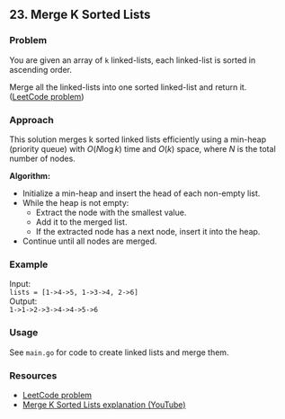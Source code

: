 ## 23. Merge K Sorted Lists

### Problem

You are given an array of `k` linked-lists, each linked-list is sorted in ascending order.

Merge all the linked-lists into one sorted linked-list and return it.  
([LeetCode problem](https://leetcode.com/problems/merge-k-sorted-lists/description/))

### Approach

This solution merges k sorted linked lists efficiently using a min-heap (priority queue) with $O(N \log k)$ time and $O(k)$ space, where $N$ is the total number of nodes.

**Algorithm:**

- Initialize a min-heap and insert the head of each non-empty list.
- While the heap is not empty:
  - Extract the node with the smallest value.
  - Add it to the merged list.
  - If the extracted node has a next node, insert it into the heap.
- Continue until all nodes are merged.

### Example

Input:  
`lists = [1->4->5, 1->3->4, 2->6]`  
Output:  
`1->1->2->3->4->4->5->6`

### Usage

See `main.go` for code to create linked lists and merge them.

### Resources

- [LeetCode problem](https://leetcode.com/problems/merge-k-sorted-lists/description/)
- [Merge K Sorted Lists explanation (YouTube)](https://www.youtube.com/watch?v=q5a5OiGbT6Q)
